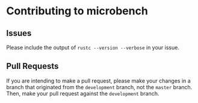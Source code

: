 # Contributing to microbench

## Issues

Please include the output of `rustc --version --verbose` in your issue.

## Pull Requests

If you are intending to make a pull request, please make your changes in a branch that originated
from the `development` branch, not the `master` branch. Then, make your pull request against the
`development` branch.
